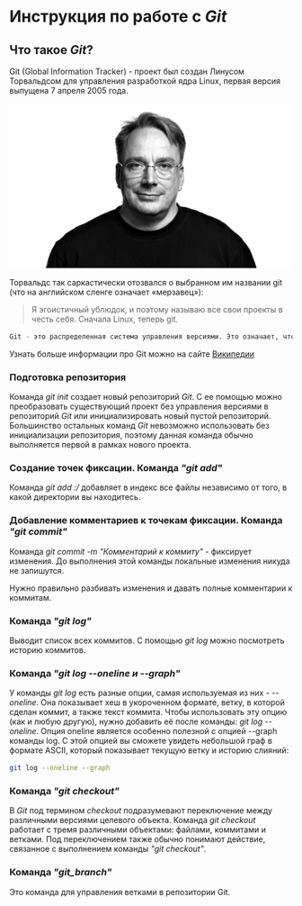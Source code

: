 # Инструкция по работе с ***Git***

## Что такое ***Git***?

Git (Global Information Tracker) - проект был создан Линусом Торвальдсом для управления разработкой ядра Linux, первая версия выпущена 7 апреля 2005 года.

![photo](Linus_Torvalds.jpg)

Торвальдс так саркастически отозвался о выбранном им названии git (что на английском сленге означает «мерзавец»):

>Я эгоистичный ублюдок, и поэтому называю все свои проекты в честь себя. Сначала Linux, теперь git.

```sh
Git - это распределенная система управления версиями. Это означает, что локальный клон проекта является полным репозиторием управления версиями. Полнофункциональные локальные репозитории упрощают работу в автономном режиме или в удаленном расположении. Разработчики фиксируют свою работу локально, а затем синхронизируют свою копию репозитория с копией на сервере.
```
Узнать больше информации про Git можно на сайте [Википедии](https://ru.wikipedia.org/wiki/Git)

### Подготовка репозитория

Команда *git init* создает новый репозиторий *Git*. С ее помощью можно преобразовать существующий проект без управления версиями в репозиторий *Git* или инициализировать новый пустой репозиторий. Большинство остальных команд *Git* невозможно использовать без инициализации репозитория, поэтому данная команда обычно выполняется первой в рамках нового проекта.

### Создание точек фиксации. Команда ***"git add"***

Команда *git add :/* добавляет в индекс все файлы независимо от того, в какой директории вы находитесь.

### Добавление комментариев к точекам фиксации. Команда ***"git commit"***

Команда *git commit -m "Комментарий к коммиту"* - фиксирует изменения. До выполнения этой команды локальные изменения никуда не запишутся.

Нужно правильно разбивать изменения и давать полные комментарии к коммитам.

### Команда ***"git log"***

Выводит список всех коммитов. С помощью *git log* можно посмотреть историю коммитов.

### Команда ***"git log --oneline и --graph"*** 

У команды *git log* есть разные опции, самая используемая из них - *--oneline*. Она показывает хеш в укороченном формате, ветку, в которой сделан коммит, а также текст коммита. Чтобы использовать эту опцию (как и любую другую), нужно добавить её после команды: *git log --oneline*. Опция oneline является особенно полезной с опцией --graph команды log. С этой опцией вы сможете увидеть небольшой граф в формате ASCII, который показывает текущую ветку и историю слияний:

```sh
git log --oneline --graph
```

### Команда ***"git checkout"***

В *Git* под термином *checkout* подразумевают переключение между различными версиями целевого объекта. Команда *git checkout* работает с тремя различными объектами: файлами, коммитами и ветками. Под переключением также обычно понимают действие, связанное с выполнением команды *"git checkout"*.

### Команда **_"git_branch"_**

Это команда для управления ветками в репозитории Git.